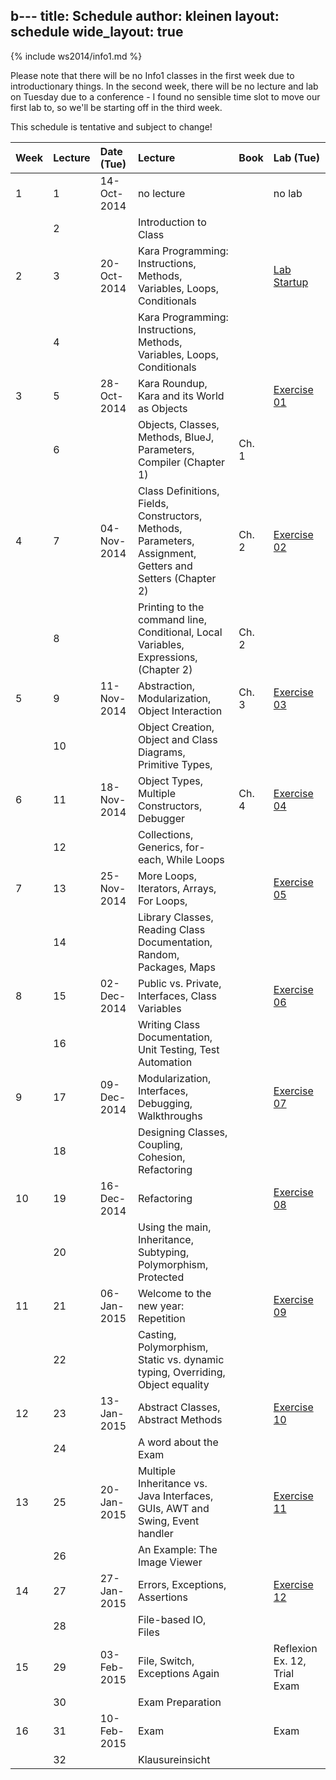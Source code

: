 b---
title: Schedule
author: kleinen
layout: schedule
wide_layout: true
---

{% include ws2014/info1.md %}

Please note that there will be no Info1 classes in the first week due to introductionary things. In the second week, there will be no lecture and lab on Tuesday due to a conference - I found no sensible time slot to move our first lab to, so we'll be starting off in the third week.

This schedule is tentative and subject to change!

|Week  |Lecture|Date (Tue) |Lecture                                                                                                  |Book |Lab (Tue)                              |
|:-----|:------|:------    |:------                                                                                                  |:--  |:------                                |
|1     |1      |14-Oct-2014|no lecture                                                                                               |     |no lab                                 |
|      |2      |           |Introduction to Class                                                                                    |     |                                       |
|2     |3      |20-Oct-2014|Kara Programming: Instructions, Methods, Variables, Loops, Conditionals                                  |     |[Lab Startup](../labs/exercise-00.html)|
|      |4      |           |Kara Programming: Instructions, Methods, Variables, Loops, Conditionals                                  |     |                                       |
|3     |5      |28-Oct-2014|Kara Roundup, Kara and its World as Objects                                                              |     |[Exercise 01](../labs/exercise-01.html)|
|      |6      |           |Objects, Classes, Methods, BlueJ, Parameters,  Compiler  (Chapter 1)                                     |Ch. 1|                                       |
|4     |7      |04-Nov-2014|Class Definitions, Fields, Constructors, Methods, Parameters, Assignment, Getters and Setters (Chapter 2)|Ch. 2|[Exercise 02](../labs/exercise-02.html)|
|      |8      |           |Printing to the command line, Conditional, Local Variables, Expressions,  (Chapter 2)                    |Ch. 2|                                       |
|5     |9      |11-Nov-2014|Abstraction, Modularization, Object Interaction                                                          |Ch. 3|[Exercise 03](../labs/exercise-03.html)|
|      |10     |           |Object Creation, Object and Class Diagrams, Primitive Types,                                             |     |                                       |
|6     |11     |18-Nov-2014|Object Types, Multiple Constructors, Debugger                                                            |Ch. 4|[Exercise 04](../labs/exercise-04.html)|
|      |12     |           |Collections, Generics, for-each, While Loops                                                             |     |                                       |
|7     |13     |25-Nov-2014|More Loops, Iterators, Arrays, For Loops,                                                                |     |[Exercise 05](../labs/exercise-05.html)|
|      |14     |           |Library Classes, Reading Class Documentation, Random, Packages, Maps                                     |     |                                       |
|8     |15     |02-Dec-2014|Public vs. Private, Interfaces, Class Variables                                                          |     |[Exercise 06](../labs/exercise-06.html)|
|      |16     |           |Writing Class Documentation, Unit Testing, Test Automation                                               |     |                                       |
|9     |17     |09-Dec-2014|Modularization, Interfaces, Debugging, Walkthroughs                                                      |     |[Exercise 07](../labs/exercise-07.html)|
|      |18     |           |Designing Classes, Coupling, Cohesion, Refactoring                                                       |     |                                       |
|10    |19     |16-Dec-2014|Refactoring                                                                                              |     |[Exercise 08](../labs/exercise-08.html)|
|      |20     |           |Using the main, Inheritance, Subtyping, Polymorphism, Protected                                          |     |                                       |
|11    |21     |06-Jan-2015|Welcome to the new year: Repetition                                                                      |     |[Exercise 09](../labs/exercise-09.html)|
|      |22     |           |Casting, Polymorphism, Static vs. dynamic typing, Overriding, Object equality                            |     |                                       |
|12    |23     |13-Jan-2015|Abstract Classes, Abstract Methods                                                                       |     |[Exercise 10](../labs/exercise-10.html)|
|      |24     |           |A word about the Exam                                                                                    |     |                                       |
|13    |25     |20-Jan-2015|Multiple Inheritance vs. Java Interfaces,  GUIs, AWT and Swing, Event handler                            |     |[Exercise 11](../labs/exercise-11.html)|
|      |26     |           |An Example: The Image Viewer                                                                             |     |                                       |
|14    |27     |27-Jan-2015|Errors, Exceptions, Assertions                                                                           |     |[Exercise 12](../labs/exercise-12.html)|
|      |28     |           |File-based IO, Files                                                                                     |     |                                       |
|15    |29     |03-Feb-2015|File, Switch, Exceptions Again                                                                           |     |Reflexion Ex. 12, Trial Exam           |
|      |30     |           |Exam Preparation                                                                                         |     |                                       |
|16    |31     |10-Feb-2015|Exam                                                                                                     |     |Exam                                   |
|      |32     |           |Klausureinsicht                                                                                          |     |                                       |



